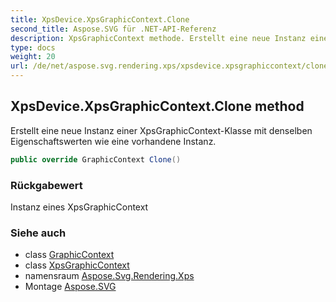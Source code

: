 ```yaml
---
title: XpsDevice.XpsGraphicContext.Clone
second_title: Aspose.SVG für .NET-API-Referenz
description: XpsGraphicContext methode. Erstellt eine neue Instanz einer XpsGraphicContextKlasse mit denselben Eigenschaftswerten wie eine vorhandene Instanz.
type: docs
weight: 20
url: /de/net/aspose.svg.rendering.xps/xpsdevice.xpsgraphiccontext/clone/
---
```

## XpsDevice.XpsGraphicContext.Clone method

Erstellt eine neue Instanz einer XpsGraphicContext-Klasse mit denselben Eigenschaftswerten wie eine vorhandene Instanz.

```csharp
public override GraphicContext Clone()
```

### Rückgabewert

Instanz eines XpsGraphicContext

### Siehe auch

* class [GraphicContext](../../../aspose.svg.rendering/graphiccontext/)
* class [XpsGraphicContext](../)
* namensraum [Aspose.Svg.Rendering.Xps](../../xpsdevice.xpsgraphiccontext/)
* Montage [Aspose.SVG](../../../)



